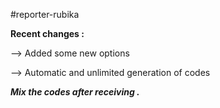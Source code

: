 #reporter-rubika

**Recent changes :**

--> Added some new options
 
--> Automatic and unlimited generation of codes

***Mix the codes after receiving .***
